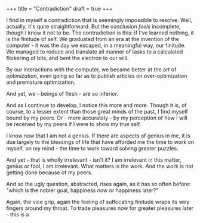 +++
title = "Contradiction"
draft = true
+++

I find in myself a contradiction that is seemingly impossible to resolve. Well, actually, it's quite straightforward. But the conclusion *feels* incomplete, though I know it not to be.
The contradiction is this: if I've learned nothing, it is the finitude of self. We graduated from an era at the invention of the computer - it was the day we escaped, in a meaningful way, our finitude. We managed to reduce and translate all manner of tasks to a calculated flickering of bits, and bent the electron to our will.

By our interactions with the computer, we became better at the art of *optimization*, even going so far as to publish articles on over-optimization and premature optimization.

And yet, we - beings of flesh - are so inferior.

And as I continue to develop, I notice this more and more. Though it is, of course, to a lesser extent than those great minds of the past, I find myself bound by my peers. Or - more accurately - by my perception of how I will be received by my peers if I were to show my true self. 

I know now that I am not a genius. If there are aspects of genius in me, it is due largely to the blessings of life that have afforded me the time to work on myself, on my mind - the time to work toward solving greater puzzles.

And yet - that is wholly irrelevant - isn't it? I am irrelevant in this matter, genius or fool, I am irrelevant. What matters is the work. And the work is not getting done because of my peers.

And so the ugly question, abstracted, rises again, as it has so often before: "which is the nobler goal, happiness now or happiness later?"

Again, the vice grip, again the feeling of suffocating finitude wraps its wiry fingers around my throat. To trade pleasures now for greater pleasures later - this is a 